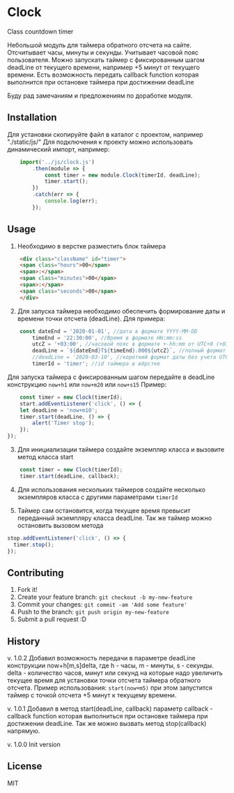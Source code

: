 # Clock
Сlass countdown timer

Небольшой модуль для таймера обратного отсчета на сайте.
Отсчитывает часы, минуты и секунды.
Учитывает часовой пояс пользователя.
Можно запускать таймер с фиксированным шагом deadLine от текущего времени,
например +5 минут от текущего времени.
Есть возможность передать callback function которая выполнится при остановке таймера 
при достижении deadLine

Буду рад замечаниям и предложениям по доработке модуля.

## Installation

Для установки скопируйте файл в каталог с проектом, например "./static/js/"
Для подключения к проекту можно использовать динамический импорт, например:

```js
    import('../js/clock.js')
        .then(module => {
            const timer = new module.Clock(timerId, deadLine);
            timer.start();
        })
        .catch(err => {
            console.log(err);
        });
```

## Usage

1. Необходимо в верстке разместить блок таймера
```html
    <div class="className" id="timer">
	<span class="hours">00</span>
	<span>:</span>
	<span class="minutes">00</span>
	<span>:</span>
	<span class="seconds">00</span>
    </div>
```

2. Для запуска таймера необходимо обеспечить формирование даты и времени точки отсчета (deadLine).
Для примера:
```js
    const dateEnd = '2020-01-01', //дата в формате YYYY-MM-DD
        timeEnd = '22:30:00', //Время в формате HH:mm:ss
        utcZ = '+03:00', //часовой пояс в формате +-hh:mm от UTC+0 (+03:00 время Московское)
        deadLine = `${dateEnd}T${timeEnd}.000${utcZ}`, //полный формат даты YYYY-MM-DDTHH:mm:ss.sss
        //deadLine = '2020-03-10', //короткий формат даты без учета UTC
        timerId = 'timer'; //id таймера в вёрстке
```
Для запуска таймера с фиксированным шагом передайте в deadLine конструкцию `now+h1` или `now+m20` или `now+s15`
Пример:
```js
    const timer = new Clock(timerId);
    start.addEventListener('click', () => {
  	let deadLine = 'now+m10';
  	timer.start(deadLine, () => {
	    alert('Timer stop');
	});
});
```
3. Для инициализации таймера создайте экземпляр класса и вызовите метод класса start
```js
    const timer = new Clock(timerId);
    timer.start(deadLine, callback);
```
4. Для использования нескольких таймеров создайте несколько экземпляров класса с другими параметрами `timerId`

5. Таймер сам остановится, когда текущее время превысит переданный экземпляру класса deadLine.
Так же таймер можно остановить вызовом метода
```js
stop.addEventListener('click', () => {
  timer.stop();
});
```

## Contributing

1. Fork it!
2. Create your feature branch: `git checkout -b my-new-feature`
3. Commit your changes: `git commit -am 'Add some feature'`
4. Push to the branch: `git push origin my-new-feature`
5. Submit a pull request :D

## History

v. 1.0.2
Добавил возможность передачи в параметре deadLine конструкции now+h[m,s]delta, где
h - часы, m - минуты, s - секунды.
delta -  количество часов, минут или секунд на которые надо увеличить текущее время для установки точки отсчета таймера обратного отсчета.
Пример использования: `start(now+m5)` при этом запустится таймер с точкой отсчета +5 минут к текущему времени. 

v. 1.0.1
Добавил в метод start(deadLine, callback) параметр callback - callback function которая выполниться при остановке таймера при достижении deadLine.
Так же можно вызвать метод stop(callback) напрямую.

v. 1.0.0
Init version

## License

MIT
